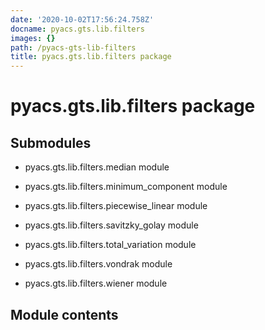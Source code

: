 ```yaml
---
date: '2020-10-02T17:56:24.758Z'
docname: pyacs.gts.lib.filters
images: {}
path: /pyacs-gts-lib-filters
title: pyacs.gts.lib.filters package
---
```


# pyacs.gts.lib.filters package

## Submodules


* pyacs.gts.lib.filters.median module


* pyacs.gts.lib.filters.minimum_component module


* pyacs.gts.lib.filters.piecewise_linear module


* pyacs.gts.lib.filters.savitzky_golay module


* pyacs.gts.lib.filters.total_variation module


* pyacs.gts.lib.filters.vondrak module


* pyacs.gts.lib.filters.wiener module


## Module contents
